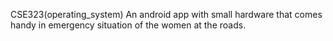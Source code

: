 CSE323(operating_system)
An android app with small hardware that comes handy in emergency situation of the women at the roads.